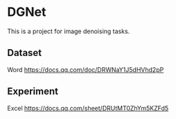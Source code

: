 # DGNet
This is a project for image denoising tasks.

## Dataset
Word
https://docs.qq.com/doc/DRWNaY1J5dHVhd2pP

## Experiment
Excel
https://docs.qq.com/sheet/DRUtMT0ZhYm5KZFd5
